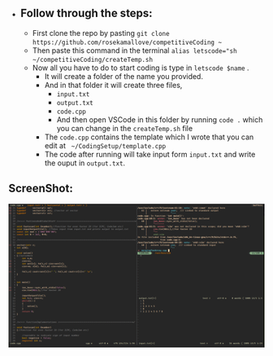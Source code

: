 - ## Follow through the steps:
    - First clone the repo by pasting ``` git clone https://github.com/rosekamallove/competitiveCoding ~ ```
    - Then paste this command in the terminal ``` alias letscode="sh ~/competitiveCoding/createTemp.sh ```
    - Now all you have to do to start coding is type in ``` letscode $name ``` .
        - It will create a folder of the name you provided.
        - And in that folder it will create three files, 
            - ``` input.txt ``` 
            - ``` output.txt ``` 
            - ```code.cpp```
            - And then open VSCode in this folder by running ``` code . ``` which you can change in the ```createTemp.sh``` file
        - The ```code.cpp``` contains the template which I wrote that you can edit at ``` ~/CodingSetup/template.cpp```
        - The code after running will take input form ```input.txt``` and write the ouput in ```output.txt```.


## ScreenShot:

![Screenshot](screen.png)
